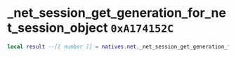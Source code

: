 # _net_session_get_generation_for_net_session_object `0xA174152C`

```lua
local result --[[ number ]] = natives.net._net_session_get_generation_for_net_session_object(_unk0 --[[ number ]])
```